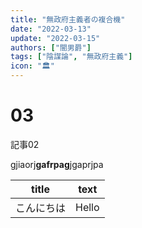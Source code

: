 ```yaml
---
title: "無政府主義者の複合機"
date: "2022-03-13"
update: "2022-03-15"
authors: ["闇男爵"]
tags: ["陰謀論", "無政府主義"]
icon: "🏛"
---
```


# 03

記事02

gjiaorj**gafrpag**jgaprjpa


|title|text|
|---|---|
|こんにちは|Hello|

